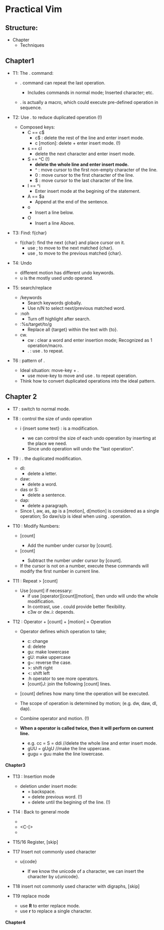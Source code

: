 # Practical Vim

## Structure:
- Chapter
    - Techniques

## Chapter1
- T1: The . command:
	- . command can repeat the last operation.
		- Includes commands in normal mode; Inserted character; etc.

	- . is actually a macro, which could execute pre-defined operation in sequence.

- T2: Use . to reduce duplicated operation (!)
    - Composed keys:
        - C == c$
            - c$ : delete the rest of the line and enter insert mode.
            - c [motion]: delete + enter insert mode. (!)
        - s == cl
            - delete the next character and enter insert mode.
        - S == ^C (!)
            - **delete the whole line and enter insert mode.**
            - ^ : move cursor to the first non-empty character of the line.
            - 0 : move cursor to the first character of the line.
            - $ : move cursor to the last character of the line.
        - I == ^i
            - Enter insert mode at the begining of the statement.
        - A == $a
            - Append at the end of the sentence.
        - o
            - Insert a line below.
        - O
            - Insert a line Above.

- T3: Find: f{char}
    - f{char}: find the next {char} and place cursor on it.
        - use ; to move to the next matched {char}.
        - use , to move to the previous matched {char}.

- T4: Undo 
    - different motion has different undo keywords.
    - u is the mostly used undo operand.

- T5: search/replace
    - /keywords 
        - Search keywords globally.
        - Use n/N to select next/previous matched word.
    - :noh
        - Turn off highlight after search.
    - :%s/target/to/g
        - Replace all {target} within the text with {to}.
    - cw.
        - cw : clear a word and enter insertion mode; Recognized as 1 operation/macro.
        - . : use . to repeat.

- T6 : pattern of .
    - Ideal situation: move-key + .
        - use move-key to move and use . to repeat operation.
    - Think how to convert duplicated operations into the ideal pattern. 

## Chapter 2
- T7 : switch to normal mode.

- T8 : control the size of undo operation
    - i {insert some text} <Esc> : is a modification.
        - we can control the size of each undo operation by inserting <Esc> at the place we need.
        - Since undo operation will undo the "last operation".

- T9 : . the duplicated modification.
    - dl:
        - delete a letter.
    - daw:
        - delete a word.
    - das or S:
        - delete a sentence.
    - dap:
        - delete a paragraph.
    - Since l, aw, as, ap is a [motion], d[motion] is considered as a single operation; So daw/s/p is ideal when using . operation.

- T10 : Modify Numbers:
    - [count]<ctrl-a>
        - Add the number under cursor by [count].
    - [count]<ctrl-x>
        - Subtract the number under cursor by [count].
    - If the cursor is not on a number, execute these commands will modify the first number in current line.

- T11 : Repeat > [count]
    - Use [count] if necessary:
        - if use [operator][count][motion], then undo will undo the whole modification.
        - In contrast, use . could provide better flexibility.
        - c3w or dw..i: depends.

- T12 : Operator + [count] + [motion] = Operation
    - Operator defines which operation to take; 
        - c: change
        - d: delete
        - gu: make lowercase
        - gU: make uppercase
        - g~: reverse the case.
        - \>: shift right
        - <: shift left
        - :h operator to see more operators.
        - [count]J: join the following [count] lines.

    - [count] defines how many time the operation will be executed.

    - The scope of operation is determined by motion; (e.g. dw, daw, dl, dap).

    - Combine operator and motion. (!)
    - **When a operator is called twice, then it will perform on current line.**
        - e.g. cc = S = ddi   //delete the whole line and enter insert mode.
        - gUU = gUgU    //make the line uppercase.
        - gugu = guu make the line lowercase.

#### Chapter3

- T13 : Insertion mode
    - deletion under insert mode:
        - <C-h> = backspace.
        - <C-w> = delete previous word. (!)
        - <C-u> = delete until the begining of the line. (!)

- T14 : Back to general mode
    - <Esc>
    - <C-[>
    - <C-c>

- T15/16 Register, [skip]

- T17 Insert not commonly used character
    - <C-v>u{code}
        - If we know the unicode of a character, we can insert the character by <C-v>u{unicode}.

- T18 insert not commonly used character with digraphs, [skip]

- T19 replace mode
    - use **R** to enter replace mode.
    - use **r** to replace a single character.

#### Chapter4
